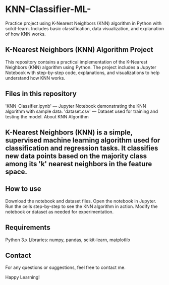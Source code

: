 # KNN-Classifier-ML-
Practice project using K-Nearest Neighbors (KNN) algorithm in Python with scikit-learn. Includes basic classification, data visualization, and explanation of how KNN works.
## K-Nearest Neighbors (KNN) Algorithm Project
This repository contains a practical implementation of the K-Nearest Neighbors (KNN) algorithm using Python. The project includes a Jupyter Notebook with step-by-step code, explanations, and visualizations to help understand how KNN works.

## Files in this repository
'KNN-Classifier.ipynb' — Jupyter Notebook demonstrating the KNN algorithm with sample data.
'dataset.csv' — Dataset used for training and testing the model.
About KNN Algorithm
## K-Nearest Neighbors (KNN) is a simple, supervised machine learning algorithm used for classification and regression tasks. It classifies new data points based on the majority class among its 'k' nearest neighbors in the feature space.

## How to use
Download the notebook and dataset files.
Open the notebook in Jupyter.
Run the cells step-by-step to see the KNN algorithm in action.
Modify the notebook or dataset as needed for experimentation.
## Requirements
Python 3.x
Libraries: numpy, pandas, scikit-learn, matplotlib
## Contact
For any questions or suggestions, feel free to contact me.

Happy Learning!
